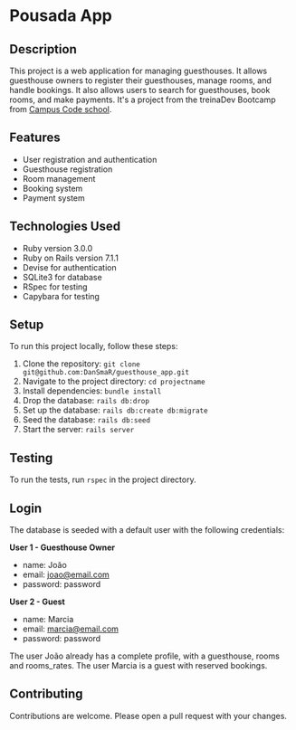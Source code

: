 # Pousada App

## Description

This project is a web application for managing guesthouses. It allows guesthouse owners to register their guesthouses, manage rooms, and handle bookings. It also allows users to search for guesthouses, book rooms, and make payments.
It's a project from the treinaDev Bootcamp from [Campus Code school](https://www.campuscode.com.br/inicio).

## Features

- User registration and authentication
- Guesthouse registration
- Room management
- Booking system
- Payment system

## Technologies Used

- Ruby version 3.0.0
- Ruby on Rails version 7.1.1
- Devise for authentication
- SQLite3 for database
- RSpec for testing
- Capybara for testing

## Setup

To run this project locally, follow these steps:

1. Clone the repository: `git clone git@github.com:DanSmaR/guesthouse_app.git`
2. Navigate to the project directory: `cd projectname`
3. Install dependencies: `bundle install`
4. Drop the database: `rails db:drop`
5. Set up the database: `rails db:create db:migrate`
6. Seed the database: `rails db:seed`
7. Start the server: `rails server`

## Testing

To run the tests, run `rspec` in the project directory.

## Login

The database is seeded with a default user with the following credentials:

**User 1 - Guesthouse Owner**
- name: João
- email: joao@email.com
- password: password

**User 2 - Guest**
- name: Marcia
- email: marcia@email.com
- password: password

The user João already has a complete profile, with a guesthouse, rooms and rooms_rates.
The user Marcia is a guest with reserved bookings.

## Contributing

Contributions are welcome. Please open a pull request with your changes.